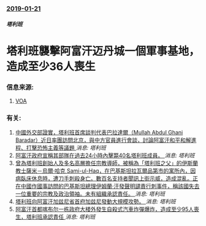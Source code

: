 ### [2019-01-21](/news/2019/01/21/index.md)

##### 塔利班
# 塔利班襲擊阿富汗迈丹城一個軍事基地，造成至少36人喪生 




### 信息来源:

1. [VOA](https://www.voanews.com/a/afghanistan-attack-on-military-base/4753669.html)

### 有关:

1. [ 中國外交部證實，塔利班首席談判代表巴拉達爾（Mullah Abdul Ghani Baradar）近日率團訪問北京，與中方官員進行會談，討論阿富汗和平和解進程、打擊恐怖主義等議題 ](/news/2019/06/20/中國外交部證實-塔利班首席談判代表巴拉達爾-Mullah-Abdul-Ghani-Baradar-近日率團訪問北京-與.md) _消息: 塔利班_
2. [阿富汗政府宣稱其部隊在過去24小時內擊斃40名塔利班成員。 ](/news/2019/02/2/阿富汗政府宣稱其部隊在過去24小時內擊斃40名塔利班成員.md) _消息: 塔利班_
3. [曾為塔利班創始人及多名高層擔任宗教導師，被稱為「塔利班之父」的伊斯蘭教士薩米－烏爾·哈克 Sami-ul-Haq，在巴基斯坦拉瓦爾品第市的寓所內，因病臥床休息時，遭刀手刺殺身亡。數百名支持者聞訊上街示威，造成混亂。正在中國作國事訪問的巴基斯坦總理伊姆蘭·汗發聲明譴責行刺事件，稱該國失去一位重要的宗教及政治領袖。未有組織承認責任。 ](/news/2018/11/2/曾為塔利班創始人及多名高層擔任宗教導師-被稱為-塔利班之父-的伊斯蘭教士薩米-烏爾-哈克-Sami-ul-Haq-在巴基.md) _消息: 塔利班_
4. [塔利班向阿富汗加兹尼省首府加兹尼發動大規模攻勢。 ](/news/2018/08/10/塔利班向阿富汗加兹尼省首府加兹尼發動大規模攻勢.md) _消息: 塔利班_
5. [阿富汗首都喀布尔一栋政府大楼外發生自殺式汽車炸彈爆炸，造成至少95人喪生，塔利班承認責任 ](/news/2018/01/27/阿富汗首都喀布尔一栋政府大楼外發生自殺式汽車炸彈爆炸-造成至少95人喪生-塔利班承認責任.md) _消息: 塔利班_
